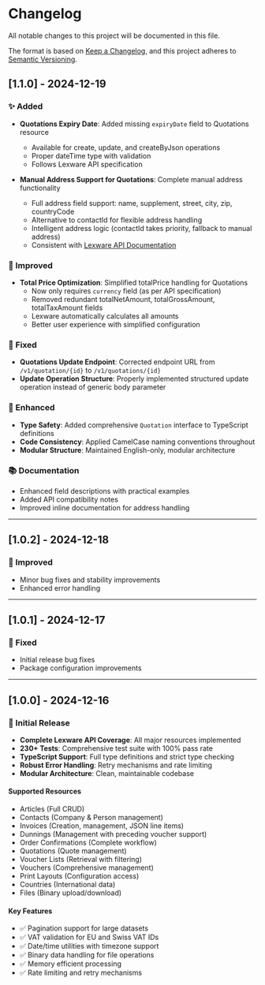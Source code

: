 # Changelog

All notable changes to this project will be documented in this file.

The format is based on [Keep a Changelog](https://keepachangelog.com/en/1.0.0/),
and this project adheres to [Semantic Versioning](https://semver.org/spec/v2.0.0.html).

## [1.1.0] - 2024-12-19

### ✨ Added
- **Quotations Expiry Date**: Added missing `expiryDate` field to Quotations resource
  - Available for create, update, and createByJson operations
  - Proper dateTime type with validation
  - Follows Lexware API specification

- **Manual Address Support for Quotations**: Complete manual address functionality
  - Full address field support: name, supplement, street, city, zip, countryCode
  - Alternative to contactId for flexible address handling  
  - Intelligent address logic (contactId takes priority, fallback to manual address)
  - Consistent with [Lexware API Documentation](https://developers.lexware.io/docs/#quotations-endpoint-create-a-quotation)

### 🔧 Improved
- **Total Price Optimization**: Simplified totalPrice handling for Quotations
  - Now only requires `currency` field (as per API specification)
  - Removed redundant totalNetAmount, totalGrossAmount, totalTaxAmount fields
  - Lexware automatically calculates all amounts
  - Better user experience with simplified configuration

### 🐛 Fixed
- **Quotations Update Endpoint**: Corrected endpoint URL from `/v1/quotation/{id}` to `/v1/quotations/{id}`
- **Update Operation Structure**: Properly implemented structured update operation instead of generic body parameter

### 🎯 Enhanced
- **Type Safety**: Added comprehensive `Quotation` interface to TypeScript definitions
- **Code Consistency**: Applied CamelCase naming conventions throughout
- **Modular Structure**: Maintained English-only, modular architecture

### 📚 Documentation
- Enhanced field descriptions with practical examples
- Added API compatibility notes
- Improved inline documentation for address handling

---

## [1.0.2] - 2024-12-18

### 🔧 Improved
- Minor bug fixes and stability improvements
- Enhanced error handling

---

## [1.0.1] - 2024-12-17

### 🐛 Fixed
- Initial release bug fixes
- Package configuration improvements

---

## [1.0.0] - 2024-12-16

### 🎉 Initial Release
- **Complete Lexware API Coverage**: All major resources implemented
- **230+ Tests**: Comprehensive test suite with 100% pass rate
- **TypeScript Support**: Full type definitions and strict type checking
- **Robust Error Handling**: Retry mechanisms and rate limiting
- **Modular Architecture**: Clean, maintainable codebase

#### Supported Resources
- Articles (Full CRUD)
- Contacts (Company & Person management)
- Invoices (Creation, management, JSON line items)
- Dunnings (Management with preceding voucher support)
- Order Confirmations (Complete workflow)
- Quotations (Quote management)
- Voucher Lists (Retrieval with filtering)
- Vouchers (Comprehensive management)
- Print Layouts (Configuration access)
- Countries (International data)
- Files (Binary upload/download)

#### Key Features
- ✅ Pagination support for large datasets
- ✅ VAT validation for EU and Swiss VAT IDs
- ✅ Date/time utilities with timezone support
- ✅ Binary data handling for file operations
- ✅ Memory efficient processing
- ✅ Rate limiting and retry mechanisms
